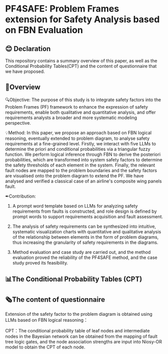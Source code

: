 # PF4SAFE: Problem Frames extension for Safety Analysis based on FBN Evaluation
## :blush: Declaration
This repository contains a summary overview of this paper, as well as the Conditional Probability Tables(CPT) and the content of questionnaire that we have proposed.

## 📄Overview
🔍Objective: The purpose of this study is to integrate safety factors into the Problem Frames (PF) framework to enhance the expression of safety requirements, enable both qualitative and quantitative analysis, and offer requirements analysts a broader and more systematic modeling perspective.

💡Method: In this paper, we propose an approach  based on FBN logical reasoning, eventually extended to problem diagram, to analyse safety requirements at a fine-grained level. Firstly, we interact with five LLMs to determine the priori and conditional probabilities via a triangular fuzzy function. We perform logical inference through FBN to derive the posteriori probabilities, which are transformed into system safety factors to determine the safety thresholds of each element in the system. Finally, the relevant fault nodes are mapped to the problem boundaries and the safety factors are visualised onto the problem diagram to extend the PF. We have analysed and verified a classical case of an airline's composite wing panels fault.

✒Contribution:

1) A prompt word template based on LLMs for analyzing safety requirements from faults is constructed, and role design is defined by prompt words to support requirements acquisition and fault assessment. 

2) The analysis of safety requirements can be synthesized into intuitive, systematic visualization charts with quantitative and qualitative analysis of the relationship between elements in the form of problem diagrams, thus increasing the granularity of safety requirements in the diagrams.

3) Method evaluation and case study are carried out, and the method evaluation proved the reliability of the PF4SAFE method, and the case study proved its feasibility.


## 📊The Conditional Probability Tables (CPT)


## 🗞The content of questionnaire



Extension of the safety factor to the problem diagram is obtained using LLMs based on FBN logical reasoning：

CPT：The conditional probability table of leaf nodes and intermediate nodes in the Bayesian network can be obtained from the mapping of fault tree logic gates, and the node association strengths are input into Niosy-OR model to obtain the CPT of each node.
